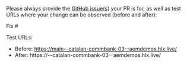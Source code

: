 Please always provide the [GitHub issue(s)](../issues) your PR is for, as well as test URLs where your change can be observed (before and after):

Fix #<gh-issue-id>

Test URLs:
- Before: https://main--catalan-commbank-03--aemdemos.hlx.live/
- After: https://<branch>--catalan-commbank-03--aemdemos.hlx.live/
